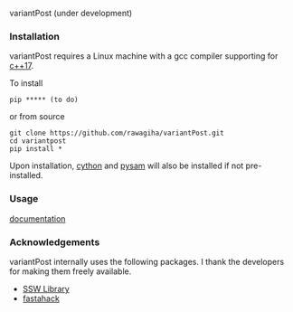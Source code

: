 variantPost
(under development)

### Installation
variantPost requires a Linux machine with a gcc compiler supporting for [c++17](https://en.cppreference.com/w/cpp/17).

To install
```
pip ***** (to do)
```
or from source
```
git clone https://github.com/rawagiha/variantPost.git
cd variantpost
pip install *
```
Upon installation, [cython](https://cython.org/) and [pysam](https://github.com/pysam-developers)
will also be installed if not pre-installed. 

### Usage
[documentation](https://variantpost.readthedocs.io/en/latest/)

### Acknowledgements
variantPost internally uses the following packages. I thank the developers for making them freely available. 
- [SSW Library](https://github.com/mengyao/Complete-Striped-Smith-Waterman-Library)
- [fastahack](https://github.com/ekg/fastahack)
